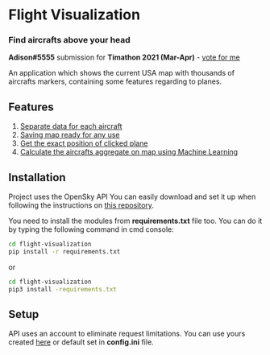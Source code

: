 # Flight Visualization

### Find aircrafts above your head


**Adison#5555** submission for **Timathon 2021 (Mar-Apr)** - [vote for me](#)

An application which shows the current USA map with
thousands of aircrafts markers, containing some features regarding to planes. 


## Features
1. [Separate data for each aircraft]()
2. [Saving map ready for any use]()
3. [Get the exact position of clicked plane]()
4. [Calculate the aircrafts aggregate on map using Machine Learning]()


## Installation
Project uses the OpenSky API
You can easily download and set it up when following the instructions
on [this repository](https://github.com/openskynetwork/opensky-api).

You need to install the modules from **requirements.txt** file too.
You can do it by typing the following command in cmd console:

```bash
cd flight-visualization
pip install -r requirements.txt
```
or 

```bash
cd flight-visualization
pip3 install -requirements.txt
```


## Setup
API uses an account to eliminate request limitations.
You can use yours created [here](https://opensky-network.org/my-opensky/profile/profile) or default set in **config.ini** file.

